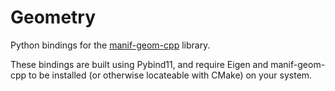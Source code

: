 # Geometry

Python bindings for the [manif-geom-cpp](https://github.com/goromal/manif-geom-cpp) library.

These bindings are built using Pybind11, and require Eigen and manif-geom-cpp to be installed (or otherwise locateable with CMake) on your system.
